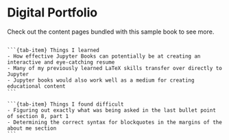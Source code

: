 # Digital Portfolio

Check out the content pages bundled with this sample book to see more.

```{tableofcontents}
```

````{tab-set}
```{tab-item} Things I learned
- How effective Jupyter Books can potentially be at creating an interactive and eye-catching resume
- Many of my previously learned LaTeX skills transfer over directly to Jupyter
- Jupyter books would also work well as a medium for creating educational content
```

```{tab-item} Things I found difficult
- Figuring out exactly what was being asked in the last bullet point of section 8, part 1
- Determining the correct syntax for blockquotes in the margins of the about me section
```
````